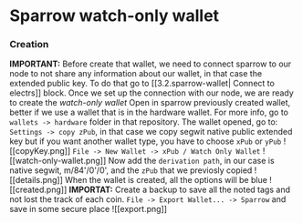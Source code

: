 # Sparrow watch-only wallet
### Creation
**IMPORTANT:** Before create that wallet, we need to connect sparrow to our node to not share any information about our wallet, in that case the extended public key. To do that go to [[3.2.sparrow-wallet| Connect to electrs]] block. Once we set up the connection with our node, we are ready to create the *watch-only wallet*
Open in sparrow previously created wallet, better if we use a wallet that is in the hardware wallet. For more info, go to `wallets -> hardware` folder in that repository. The wallet opened, go to:
`Settings -> copy zPub`, in that case we copy segwit native public extended key but if you want another wallet type, you have to choose `xPub` or `yPub`
![[copyKey.png]]
`File -> New Wallet -> xPub / Watch Only Wallet`
![[watch-only-wallet.png]]
Now add the `derivation path`, in our case is native segwit, m/84'/0'/0', and the `zPub` that we previosly copied
![[details.png]]
When the wallet is created, all the options will be blue
![[created.png]]
**IMPORTAT:** Create a backup to save all the noted tags and not lost the track of each coin.
`File -> Export Wallet... -> Sparrow` and save in some secure place
![[export.png]]